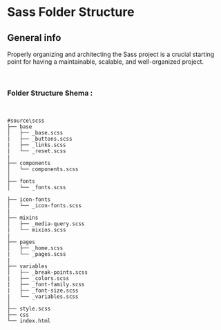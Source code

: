 # Sass Folder Structure

## General info
Properly organizing and architecting the Sass project is a crucial starting point for having a maintainable, scalable, and well-organized project.

<br>

### Folder Structure Shema :

<br>

```
#source\scss
├── base
│   ├── _base.scss
|   ├── _buttons.scss
|   ├── _links.scss
|   └── _reset.scss
|
├── components
│   └── components.scss
│   
├── fonts
│   └── _fonts.scss

├── icon-fonts
│   └── _icon-fonts.scss
|
├── mixins
│   ├── _media-query.scss
|   └── mixins.scss
|
├── pages
│   ├── _home.scss
|   └── _pages.scss
|
├── variables
│   ├── _break-points.scss
|   ├── _colors.scss
|   ├── _font-family.scss
|   ├── _font-size.scss
|   └── _variables.scss
│       
├── style.scss
├── css
└── index.html

```